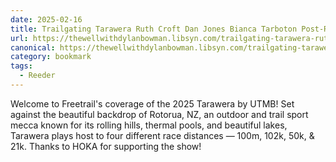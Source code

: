 ```yaml
---
date: 2025-02-16
title: Trailgating Tarawera Ruth Croft Dan Jones Bianca Tarboton Post-Race Interviews
url: https://thewellwithdylanbowman.libsyn.com/trailgating-tarawera-ruth-croft-dan-jones-bianca-tarboton-post-race-interviews
canonical: https://thewellwithdylanbowman.libsyn.com/trailgating-tarawera-ruth-croft-dan-jones-bianca-tarboton-post-race-interviews
category: bookmark
tags:
  - Reeder
---
```


Welcome to Freetrail's coverage of the 2025 Tarawera by UTMB! Set against the beautiful backdrop of Rotorua, NZ, an outdoor and trail sport mecca known for its rolling hills, thermal pools, and beautiful lakes, Tarawera plays host to four different race distances — 100m, 102k, 50k, & 21k. Thanks to HOKA for supporting the show!
